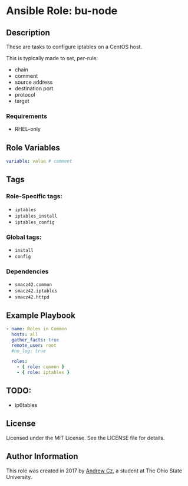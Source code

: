 # Ansible Role: bu-node

## Description

These are tasks to configure iptables on a CentOS host.

This is typically made to set, per-rule:

* chain
* comment
* source address
* destination port
* protocol
* target

### Requirements

* RHEL-only

## Role Variables

```yaml
variable: value # comment
```

## Tags

### Role-Specific tags:

* `iptables`
* `iptables_install`
* `iptables_config`

### Global tags:

* `install`
* `config`
### Dependencies

* `smacz42.common`
* `smacz42.iptables`
* `smacz42.httpd`

## Example Playbook

```yaml
- name: Roles in Common
  hosts: all
  gather_facts: true
  remote_user: root
  #no_log: true

  roles:
    - { role: common }
    - { role: iptables }
```

## TODO:

* ip6tables

## License

Licensed under the MIT License. See the LICENSE file for details.

## Author Information

This role was created in 2017 by [Andrew Cz](https://andrewcz.com), a student at The Ohio State University.
